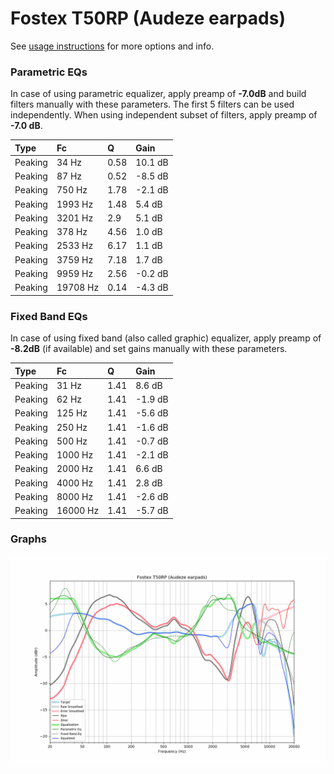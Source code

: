 # Fostex T50RP (Audeze earpads)
See [usage instructions](https://github.com/jaakkopasanen/AutoEq#usage) for more options and info.

### Parametric EQs
In case of using parametric equalizer, apply preamp of **-7.0dB** and build filters manually
with these parameters. The first 5 filters can be used independently.
When using independent subset of filters, apply preamp of **-7.0 dB**.

| Type    | Fc       |    Q | Gain    |
|:--------|:---------|:-----|:--------|
| Peaking | 34 Hz    | 0.58 | 10.1 dB |
| Peaking | 87 Hz    | 0.52 | -8.5 dB |
| Peaking | 750 Hz   | 1.78 | -2.1 dB |
| Peaking | 1993 Hz  | 1.48 | 5.4 dB  |
| Peaking | 3201 Hz  | 2.9  | 5.1 dB  |
| Peaking | 378 Hz   | 4.56 | 1.0 dB  |
| Peaking | 2533 Hz  | 6.17 | 1.1 dB  |
| Peaking | 3759 Hz  | 7.18 | 1.7 dB  |
| Peaking | 9959 Hz  | 2.56 | -0.2 dB |
| Peaking | 19708 Hz | 0.14 | -4.3 dB |

### Fixed Band EQs
In case of using fixed band (also called graphic) equalizer, apply preamp of **-8.2dB**
(if available) and set gains manually with these parameters.

| Type    | Fc       |    Q | Gain    |
|:--------|:---------|:-----|:--------|
| Peaking | 31 Hz    | 1.41 | 8.6 dB  |
| Peaking | 62 Hz    | 1.41 | -1.9 dB |
| Peaking | 125 Hz   | 1.41 | -5.6 dB |
| Peaking | 250 Hz   | 1.41 | -1.6 dB |
| Peaking | 500 Hz   | 1.41 | -0.7 dB |
| Peaking | 1000 Hz  | 1.41 | -2.1 dB |
| Peaking | 2000 Hz  | 1.41 | 6.6 dB  |
| Peaking | 4000 Hz  | 1.41 | 2.8 dB  |
| Peaking | 8000 Hz  | 1.41 | -2.6 dB |
| Peaking | 16000 Hz | 1.41 | -5.7 dB |

### Graphs
![](./Fostex%20T50RP%20(Audeze%20earpads).png)